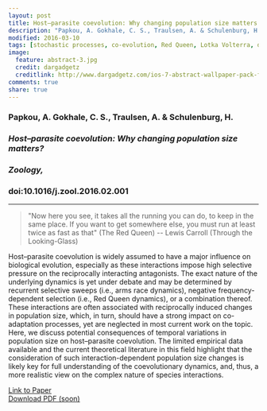 ```yaml
---
layout: post
title: Host–parasite coevolution: Why changing population size matters
description: "Papkou, A. Gokhale, C. S., Traulsen, A. & Schulenburg, H. (2016). Host–parasite coevolution: Why changing population size matters? Zoology."
modified: 2016-03-10
tags: [stochastic processes, co-evolution, Red Queen, Lotka Volterra, drift]
image:
  feature: abstract-3.jpg
  credit: dargadgetz
  creditlink: http://www.dargadgetz.com/ios-7-abstract-wallpaper-pack-for-iphone-5-and-ipod-touch-retina/
comments: true
share: true
---
```


### Papkou, A. Gokhale, C. S., Traulsen, A. & Schulenburg, H.

### *Host–parasite coevolution: Why changing population size matters?*

### *Zoology,*

### doi:10.1016/j.zool.2016.02.001

***

> "Now here you see, it takes all the running you can do, to keep in the same place. If you want to get somewhere else, you must run at least twice as fast as that" (The Red Queen)
-- Lewis Carroll (Through the Looking-Glass)

Host–parasite coevolution is widely assumed to have a major influence on biological evolution, especially as these interactions impose high selective pressure on the reciprocally interacting antagonists.
The exact nature of the underlying dynamics is yet under debate and may be determined by recurrent selective sweeps (i.e., arms race dynamics), negative frequency-dependent selection (i.e., Red Queen dynamics), or a combination thereof.
These interactions are often associated with reciprocally induced changes in population size, which, in turn, should have a strong impact on co-adaptation processes, yet are neglected in most current work on the topic. Here, we discuss potential consequences of temporal variations in population size on host–parasite coevolution.
The limited empirical data available and the current theoretical literature in this field highlight that the consideration of such interaction-dependent population size changes is likely key for full understanding of the coevolutionary dynamics, and, thus, a more realistic view on the complex nature of species interactions.

<div markdown="0"><a href="http://www.sciencedirect.com/science/article/pii/S0944200616300071">Link to Paper</a></div>

<div markdown="0"><a href="#" class="btn btn-info">Download PDF (soon)</a></div>

